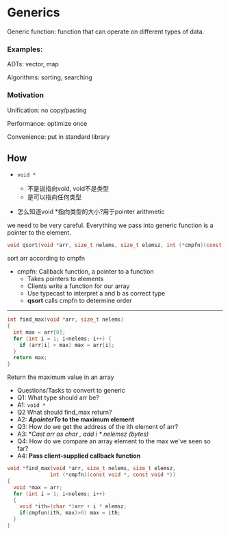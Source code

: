 # Generics

Generic function: function that can operate on different types of data.

###  Examples:

ADTs: vector, map

Algorithms: sorting, searching

### Motivation

Unification: no copy/pasting

Performance: optimize once

Convenience: put in standard library



## How

* `void *`
  * 不是说指向void, void不是类型
  * 是可以指向任何类型

* 怎么知道void *指向类型的大小?用于pointer arithmetic



we need to be very careful. Everything we pass into generic function is a pointer to the element.



```c
void qsort(void *arr, size_t nelems, size_t elemsz, int (*cmpfn)(const void*, const void*));
```

sort arr according to cmpfn

* cmpfn: Callback function, a pointer to a function
  * Takes pointers to elements
  * Clients write a function for our array
  * Use typecast to interpret a and b as correct type
  * **qsort** calls cmpfn to determine order

---

```c
int find_max(void *arr, size_t nelems)
{
  int max = arr[0];
  for (int i = 1; i<nelems; i++) {
    if (arr[i] > max) max = arr[i];
  }
  return max;
}
```



Return the maximum value in an array

* Questions/Tasks to convert to generic
* Q1: What type should arr be?
* A1: `void *` 
* Q2 What should find_max return?
* A2: **_ApointerTo_ to the maximum element**
* Q3: How do we get the address of the ith element of arr?
* A3: **Cast arr as char *, add i * nelemsz (bytes)**
* Q4: How do we compare an array element to the max we've seen so far?
* A4: **Pass client-supplied callback function**

```c
void *find_max(void *arr, size_t nelems, size_t elemsz,
              int (*cmpfn)(const void *, const void *))
{
  void *max = arr;
  for (int i = 1; i<nelems; i++)
  {
    void *ith=(char *)arr + i * elemsz;
    if(cmpfun(ith, max)>0) max = ith;
  }
}
```

